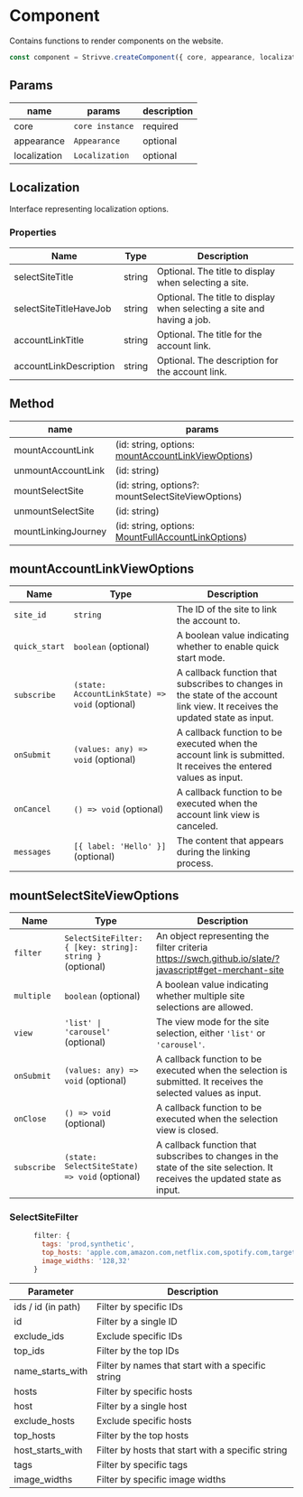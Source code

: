 # Component

Contains functions to render components on the website.

```js
const component = Strivve.createComponent({ core, appearance, localization });
```

## Params

| name         | params                   | description |
| ------------ | ------------------------ | ----------- |
| core         | `core instance` | required    |
| appearance   | `Appearance`             | optional    |
| localization | `Localization`           | optional    |

## Localization

Interface representing localization options.

### Properties

| Name                   | Type   | Description                                                            |
| ---------------------- | ------ | ---------------------------------------------------------------------- |
| selectSiteTitle        | string | Optional. The title to display when selecting a site.                  |
| selectSiteTitleHaveJob | string | Optional. The title to display when selecting a site and having a job. |
| accountLinkTitle       | string | Optional. The title for the account link.                              |
| accountLinkDescription | string | Optional. The description for the account link.                        |

## Method

| name                | params                                                                             |
| ------------------- | ---------------------------------------------------------------------------------- |
| mountAccountLink    | (id: string, options: [mountAccountLinkViewOptions](#mountAccountLinkViewOptions)) |
| unmountAccountLink  | (id: string)                                                                       |
| mountSelectSite     | (id: string, options?: mountSelectSiteViewOptions)                                 |
| unmountSelectSite   | (id: string)                                                                       |
| mountLinkingJourney | (id: string, options: [MountFullAccountLinkOptions](#MountFullAccountLinkOptions)) |

## mountAccountLinkViewOptions <a href="#mountAccountLinkViewOptions" id="mountAccountLinkViewOptions"></a>

| Name          | Type                                           | Description                                                                                                                   |
| ------------- | ---------------------------------------------- | ----------------------------------------------------------------------------------------------------------------------------- |
| `site_id`     | `string`                                       | The ID of the site to link the account to.                                                                                    |
| `quick_start` | `boolean` (optional)                           | A boolean value indicating whether to enable quick start mode.                                                                |
| `subscribe`   | `(state: AccountLinkState) => void` (optional) | A callback function that subscribes to changes in the state of the account link view. It receives the updated state as input. |
| `onSubmit`    | `(values: any) => void` (optional)             | A callback function to be executed when the account link is submitted. It receives the entered values as input.               |
| `onCancel`    | `() => void` (optional)                        | A callback function to be executed when the account link view is canceled.   
| `messages`    | `[{ label: 'Hello' }]` (optional)                        | The content that appears during the linking process.                              |

## mountSelectSiteViewOptions <a href="#mountSelectSiteViewOptions" id="mountSelectSiteViewOptions"></a>

| Name       | Type                                    | Description                                                                                                               |
| ---------- | --------------------------------------- | ------------------------------------------------------------------------------------------------------------------------- |
| `filter`   | `SelectSiteFilter: { [key: string]: string } ` (optional)                  | An object representing the filter criteria https://swch.github.io/slate/?javascript#get-merchant-site                                                                              |
| `multiple` | `boolean` (optional)                    | A boolean value indicating whether multiple site selections are allowed.                                                   |
| `view`     | `'list' \| 'carousel'` (optional)       | The view mode for the site selection, either `'list'` or `'carousel'`.                                                     |
| `onSubmit` | `(values: any) => void` (optional)      | A callback function to be executed when the selection is submitted. It receives the selected values as input.              |
| `onClose`  | `() => void` (optional)                 | A callback function to be executed when the selection view is closed.                                                      |
| `subscribe`| `(state: SelectSiteState) => void` (optional) | A callback function that subscribes to changes in the state of the site selection. It receives the updated state as input. |


### SelectSiteFilter

```js
      filter: {
        tags: 'prod,synthetic',
        top_hosts: 'apple.com,amazon.com,netflix.com,spotify.com,target.com,uber.com,venmo.com,walgreens.com,walmart.com',
        image_widths: '128,32'
      }
```

| Parameter            | Description                                    |
|----------------------|------------------------------------------------|
| ids / id (in path)   | Filter by specific IDs                         |
| id                   | Filter by a single ID                          |
| exclude_ids          | Exclude specific IDs                           |
| top_ids              | Filter by the top IDs                          |
| name_starts_with     | Filter by names that start with a specific string |
| hosts                | Filter by specific hosts                       |
| host                 | Filter by a single host                        |
| exclude_hosts        | Exclude specific hosts                         |
| top_hosts            | Filter by the top hosts                         |
| host_starts_with     | Filter by hosts that start with a specific string |
| tags                 | Filter by specific tags                         |
| image_widths         | Filter by specific image widths                 |
